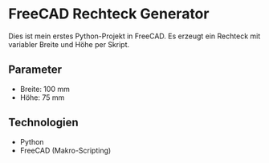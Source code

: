 # FreeCAD Rechteck Generator

Dies ist mein erstes Python-Projekt in FreeCAD. Es erzeugt ein Rechteck mit variabler Breite und Höhe per Skript.

## Parameter
- Breite: 100 mm
- Höhe: 75 mm

## Technologien
- Python
- FreeCAD (Makro-Scripting)

